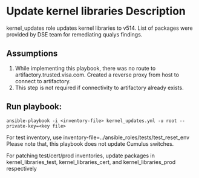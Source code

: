 Update kernel libraries Description
========================================

kernel_updates role updates kernel libraries to v514.  List of packages
were provided by DSE team for remediating qualys findings.

Assumptions
-----------

1. While implementing this playbook, there was no route to artifactory.trusted.visa.com.
Created a reverse proxy from host to connect to artifactory.
2. This step is not required if connectivity to artifactory already exists.

Run playbook:
--------------

```
ansible-playbook -i <inventory-file> kernel_updates.yml -u root --private-key=<key file>
```
For test inventory, use inventory-file=../ansible_roles/tests/test_reset_env
Please note that, this playbook does not update Cumulus switches.

For patching test/cert/prod inventories, update packages in kernel_libraries_test, kernel_libraries_cert, and kernel_libraries_prod respectively